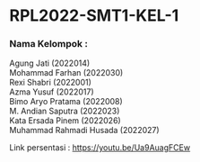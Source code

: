 # RPL2022-SMT1-KEL-1

### Nama Kelompok : </br>

Agung Jati (2022014) </br>
Mohammad Farhan (2022030) </br>
Rexi Shabri (2022001) </br>
Azma Yusuf (2022017) </br>
Bimo Aryo Pratama (2022008) </br>
M. Andian Saputra (2022023) </br>
Kata Ersada Pinem (2022026) </br>
Muhammad Rahmadi Husada (2022027) </br>

Link persentasi : https://youtu.be/Ua9AuagFCEw
